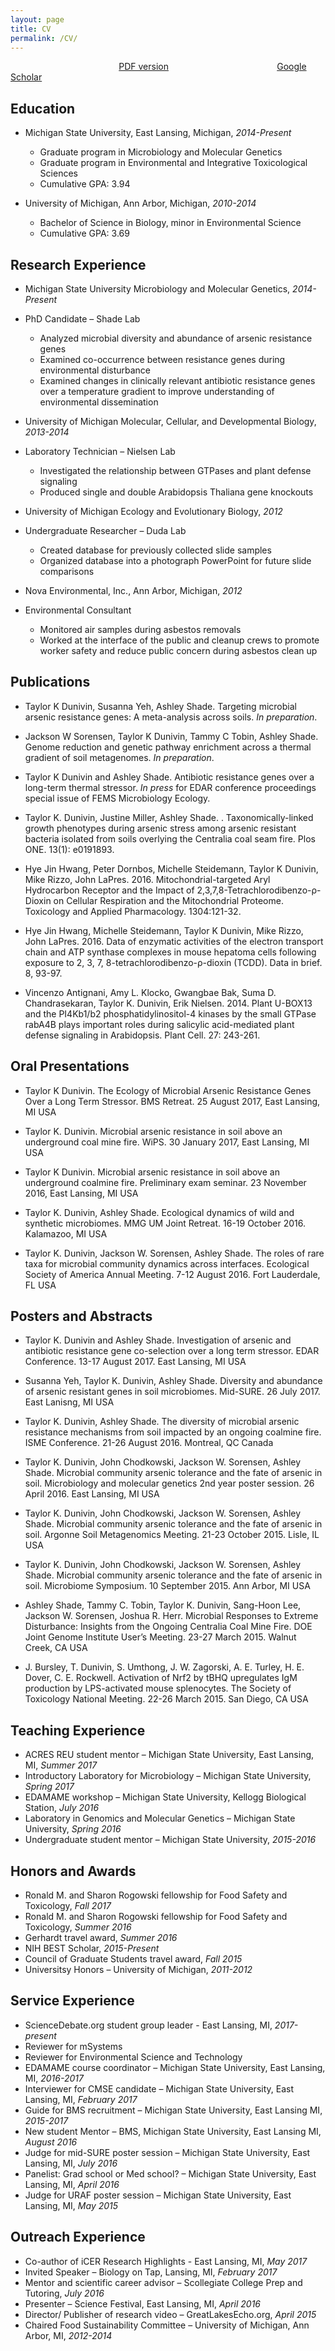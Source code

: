 ```yaml
---
layout: page
title: CV
permalink: /CV/
---
```


&nbsp; &nbsp; &nbsp; &nbsp; &nbsp; &nbsp;&nbsp; &nbsp; &nbsp; &nbsp; &nbsp; &nbsp;&nbsp; &nbsp; &nbsp; &nbsp; &nbsp; &nbsp;&nbsp; &nbsp; &nbsp; &nbsp; &nbsp; &nbsp;[PDF version](http://nbviewer.jupyter.org/github/dunivint/dunivint.github.io/blob/master/assets/Dunivin_MSU_CV_2018.pdf)&nbsp; &nbsp; &nbsp; &nbsp; &nbsp; &nbsp;&nbsp; &nbsp; &nbsp; &nbsp; &nbsp; &nbsp;&nbsp; &nbsp; &nbsp; &nbsp; &nbsp; &nbsp;&nbsp; &nbsp; &nbsp; &nbsp; &nbsp; &nbsp;[Google Scholar](https://scholar.google.com/citations?user=PQmQa9AAAAAJ&hl=en&oi=ao)

## Education
* Michigan State University, East Lansing, Michigan,			                                               _2014-Present_
  * Graduate program in Microbiology and Molecular Genetics
  * Graduate program in Environmental and Integrative Toxicological Sciences
  * Cumulative GPA: 3.94

* University of Michigan, Ann Arbor, Michigan,	 	                                    _2010-2014_
  * Bachelor of Science in Biology, minor in Environmental Science
  * Cumulative GPA: 3.69


## __Research Experience__
* Michigan State University Microbiology and Molecular Genetics,                                       _2014-Present_
* PhD Candidate – Shade Lab
  *	Analyzed microbial diversity and abundance of arsenic resistance genes
  *	Examined co-occurrence between resistance genes during environmental disturbance
  * Examined changes in clinically relevant antibiotic resistance genes over a temperature gradient to improve understanding of environmental dissemination 


* University of Michigan Molecular, Cellular, and Developmental Biology,                             _2013-2014_
* Laboratory Technician – Nielsen Lab
  *	Investigated the relationship between GTPases and plant defense signaling
  * Produced single and double Arabidopsis Thaliana gene knockouts

* University of Michigan Ecology and Evolutionary Biology,                                                     _2012_
* Undergraduate Researcher – Duda Lab
  *	Created database for previously collected slide samples
  *	Organized database into a photograph PowerPoint for future slide comparisons

* Nova Environmental, Inc., Ann Arbor, Michigan,                                                                       _2012_
* Environmental Consultant
  *	Monitored air samples during asbestos removals
  * Worked at the interface of the public and cleanup crews to promote worker safety and reduce public concern during asbestos clean up
  

## Publications
* Taylor K Dunivin, Susanna Yeh, Ashley Shade. Targeting microbial arsenic resistance genes: A meta-analysis across soils. _In preparation_.

* Jackson W Sorensen, Taylor K Dunivin, Tammy C Tobin, Ashley Shade. Genome reduction and genetic pathway enrichment across a thermal gradient of soil metagenomes. _In preparation_.

* Taylor K Dunivin and Ashley Shade. Antibiotic resistance genes over a long-term thermal stressor. _In press_ for EDAR conference proceedings special issue of FEMS Microbiology Ecology.

* Taylor K. Dunivin, Justine Miller, Ashley Shade. . Taxonomically-linked growth phenotypes during arsenic stress among arsenic resistant bacteria isolated from soils overlying the Centralia coal seam fire. Plos ONE. 13(1): e0191893.

* Hye Jin Hwang, Peter Dornbos, Michelle Steidemann, Taylor K Dunivin, Mike Rizzo, John LaPres. 2016. Mitochondrial-targeted Aryl Hydrocarbon Receptor and the Impact of 2,3,7,8-Tetrachlorodibenzo-ρ-Dioxin on Cellular Respiration and the Mitochondrial Proteome. Toxicology and Applied Pharmacology. 1304:121-32.

* Hye Jin Hwang, Michelle Steidemann, Taylor K Dunivin, Mike Rizzo, John LaPres. 2016. Data of enzymatic activities of the electron transport chain and ATP synthase complexes in mouse hepatoma cells following exposure to 2, 3, 7, 8-tetrachlorodibenzo-ρ-dioxin (TCDD). Data in brief. 8, 93-97. 

* Vincenzo Antignani, Amy L. Klocko, Gwangbae Bak, Suma D. Chandrasekaran, Taylor K. Dunivin, Erik Nielsen. 2014. Plant U-BOX13 and the PI4Kb1/b2 phosphatidylinositol-4 kinases by the small GTPase rabA4B plays important roles during salicylic acid-mediated plant defense signaling in Arabidopsis. Plant Cell. 27: 243-261.


## __Oral Presentations__
* Taylor K Dunivin. The Ecology of Microbial Arsenic Resistance Genes Over a Long Term Stressor. BMS Retreat. 25 August 2017, East Lansing, MI USA

* Taylor K. Dunivin. Microbial arsenic resistance in soil above an underground coal mine fire. WiPS. 30 January 2017, East Lansing, MI USA

* Taylor K Dunivin. Microbial arsenic resistance in soil above an underground coalmine fire. Preliminary exam seminar. 23 November 2016, East Lansing, MI USA

* Taylor K. Dunivin, Ashley Shade. Ecological dynamics of wild and synthetic microbiomes. MMG UM Joint Retreat. 16-19 October 2016. Kalamazoo, MI USA

* Taylor K. Dunivin, Jackson W. Sorensen, Ashley Shade. The roles of rare taxa for microbial community dynamics across interfaces. Ecological Society of America Annual Meeting. 7-12 August 2016. Fort Lauderdale, FL USA


## __Posters and Abstracts__
* Taylor K. Dunivin and Ashley Shade. Investigation of arsenic and antibiotic resistance gene co-selection over a long term stressor. EDAR Conference. 13-17 August 2017. East Lansing, MI USA

* Susanna Yeh, Taylor K. Dunivin,  Ashley Shade. Diversity and abundance of arsenic resistant genes in soil microbiomes. Mid-SURE. 26 July 2017. East Lanisng, MI USA

* Taylor K. Dunivin, Ashley Shade. The diversity of microbial arsenic resistance mechanisms from soil impacted by an ongoing coalmine fire. ISME Conference. 21-26 August 2016. Montreal, QC Canada

* Taylor K. Dunivin, John Chodkowski, Jackson W. Sorensen, Ashley Shade. Microbial community arsenic tolerance and the fate of arsenic in soil. Microbiology and molecular genetics 2nd year poster session. 26 April 2016. East Lansing, MI USA

* Taylor K. Dunivin, John Chodkowski, Jackson W. Sorensen, Ashley Shade. Microbial community arsenic tolerance and the fate of arsenic in soil. Argonne Soil Metagenomics Meeting. 21-23 October 2015. Lisle, IL USA

* Taylor K. Dunivin, John Chodkowski, Jackson W. Sorensen, Ashley Shade. Microbial community arsenic tolerance and the fate of arsenic in soil. Microbiome Symposium. 10 September 2015. Ann Arbor, MI USA

* Ashley Shade, Tammy C. Tobin, Taylor K. Dunivin, Sang-Hoon Lee, Jackson W. Sorensen, Joshua R. Herr.  Microbial Responses to Extreme Disturbance:  Insights from the Ongoing Centralia Coal Mine Fire.  DOE Joint Genome Institute User’s Meeting.  23-27 March 2015. Walnut Creek, CA USA

* J. Bursley, T. Dunivin, S. Umthong, J. W. Zagorski, A. E. Turley, H. E. Dover, C. E. Rockwell. Activation of Nrf2 by tBHQ upregulates IgM production by LPS-activated mouse splenocytes. The Society of Toxicology National Meeting. 22-26 March 2015. San Diego, CA USA 

## __Teaching Experience__
* ACRES REU student mentor – Michigan State University, East Lansing, MI,			          _Summer 2017_
*	Introductory Laboratory for Microbiology – Michigan State University,                _Spring 2017_
*	EDAMAME workshop – Michigan State University, Kellogg Biological Station,          _July 2016_
*	Laboratory in Genomics and Molecular Genetics – Michigan State University,        _Spring 2016_
*	Undergraduate student mentor – Michigan State University, 		          _2015-2016_

## __Honors and Awards__
*	Ronald M. and Sharon Rogowski fellowship for Food Safety and Toxicology,	                                    _Fall 2017_
*	Ronald M. and Sharon Rogowski fellowship for Food Safety and Toxicology,	                                    _Summer 2016_
*	Gerhardt travel award,					  			                       _Summer 2016_
*	NIH BEST Scholar,									                       _2015-Present_
*	Council of Graduate Students travel award,							          _Fall 2015_
*	Universitsy Honors – University of Michigan,						                       _2011-2012_

## __Service Experience__
* ScienceDebate.org student group leader - East Lansing, MI,          		         _2017-present_
* Reviewer for mSystems
* Reviewer for Environmental Science and Technology
*	EDAMAME course coordinator – Michigan State University, East Lansing, MI,          		         _2016-2017_
*	Interviewer for CMSE candidate – Michigan State University, East Lansing, MI,                                _February 2017_
*	Guide for BMS recruitment – Michigan State University, East Lansing MI,                                        _2015-2017_
*	New student Mentor – BMS, Michigan State University, East Lansing MI,                                            _August 2016_
*	Judge for mid-SURE poster session – Michigan State University, East Lansing, MI,		         _July 2016_
*	Panelist: Grad school or Med school? – Michigan State University, East Lansing, MI,                     _April 2016_
*	Judge for URAF poster session – Michigan State University, East Lansing, MI,			         _May 2015_

## __Outreach Experience__
* Co-author of iCER Research Highlights - East Lansing, MI,							          _May 2017_
*	Invited Speaker – Biology on Tap, Lansing, MI,							          _February 2017_
*	Mentor and scientific career advisor – Scollegiate College Prep and Tutoring,	          _July 2016_
*	Presenter – Science Festival, East Lansing, MI,							          _April 2016_
*	Director/ Publisher of research video – GreatLakesEcho.org,      _April 2015_
*	Chaired Food Sustainability Committee – University of Michigan, Ann Arbor, MI,		          _2012-2014_



